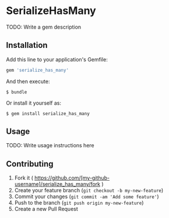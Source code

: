 # SerializeHasMany

TODO: Write a gem description

## Installation

Add this line to your application's Gemfile:

```ruby
gem 'serialize_has_many'
```

And then execute:

    $ bundle

Or install it yourself as:

    $ gem install serialize_has_many

## Usage

TODO: Write usage instructions here

## Contributing

1. Fork it ( https://github.com/[my-github-username]/serialize_has_many/fork )
2. Create your feature branch (`git checkout -b my-new-feature`)
3. Commit your changes (`git commit -am 'Add some feature'`)
4. Push to the branch (`git push origin my-new-feature`)
5. Create a new Pull Request

